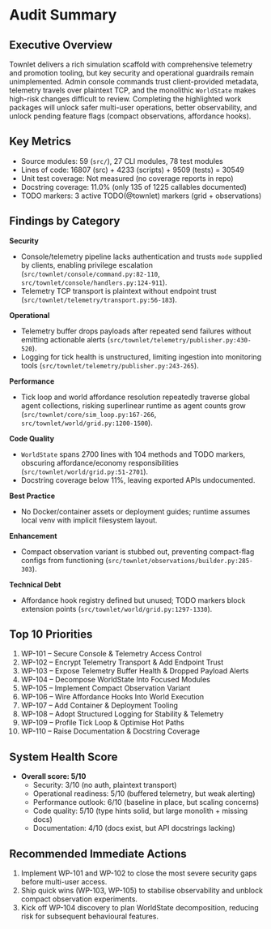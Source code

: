 # Audit Summary

## Executive Overview
Townlet delivers a rich simulation scaffold with comprehensive telemetry and promotion tooling, but key security and operational guardrails remain unimplemented. Admin console commands trust client-provided metadata, telemetry travels over plaintext TCP, and the monolithic `WorldState` makes high-risk changes difficult to review. Completing the highlighted work packages will unlock safer multi-user operations, better observability, and unlock pending feature flags (compact observations, affordance hooks).

## Key Metrics
- Source modules: 59 (`src/`), 27 CLI modules, 78 test modules
- Lines of code: 16807 (src) + 4233 (scripts) + 9509 (tests) = 30549
- Unit test coverage: Not measured (no coverage reports in repo)
- Docstring coverage: 11.0% (only 135 of 1225 callables documented)
- TODO markers: 3 active TODO(@townlet) markers (grid + observations)

## Findings by Category

**Security**
- Console/telemetry pipeline lacks authentication and trusts `mode` supplied by clients, enabling privilege escalation (`src/townlet/console/command.py:82-110`, `src/townlet/console/handlers.py:124-911`).
- Telemetry TCP transport is plaintext without endpoint trust (`src/townlet/telemetry/transport.py:56-183`).

**Operational**
- Telemetry buffer drops payloads after repeated send failures without emitting actionable alerts (`src/townlet/telemetry/publisher.py:430-520`).
- Logging for tick health is unstructured, limiting ingestion into monitoring tools (`src/townlet/telemetry/publisher.py:243-265`).

**Performance**
- Tick loop and world affordance resolution repeatedly traverse global agent collections, risking superlinear runtime as agent counts grow (`src/townlet/core/sim_loop.py:167-266`, `src/townlet/world/grid.py:1200-1500`).

**Code Quality**
- `WorldState` spans 2700 lines with 104 methods and TODO markers, obscuring affordance/economy responsibilities (`src/townlet/world/grid.py:51-2701`).
- Docstring coverage below 11%, leaving exported APIs undocumented.

**Best Practice**
- No Docker/container assets or deployment guides; runtime assumes local venv with implicit filesystem layout.

**Enhancement**
- Compact observation variant is stubbed out, preventing compact-flag configs from functioning (`src/townlet/observations/builder.py:285-303`).

**Technical Debt**
- Affordance hook registry defined but unused; TODO markers block extension points (`src/townlet/world/grid.py:1297-1330`).

## Top 10 Priorities
1. WP-101 – Secure Console & Telemetry Access Control
2. WP-102 – Encrypt Telemetry Transport & Add Endpoint Trust
3. WP-103 – Expose Telemetry Buffer Health & Dropped Payload Alerts
4. WP-104 – Decompose WorldState Into Focused Modules
5. WP-105 – Implement Compact Observation Variant
6. WP-106 – Wire Affordance Hooks Into World Execution
7. WP-107 – Add Container & Deployment Tooling
8. WP-108 – Adopt Structured Logging for Stability & Telemetry
9. WP-109 – Profile Tick Loop & Optimise Hot Paths
10. WP-110 – Raise Documentation & Docstring Coverage

## System Health Score
- **Overall score: 5/10**
    - Security: 3/10 (no auth, plaintext transport)
    - Operational readiness: 5/10 (buffered telemetry, but weak alerting)
    - Performance outlook: 6/10 (baseline in place, but scaling concerns)
    - Code quality: 5/10 (type hints solid, but large monolith + missing docs)
    - Documentation: 4/10 (docs exist, but API docstrings lacking)

## Recommended Immediate Actions
1. Implement WP-101 and WP-102 to close the most severe security gaps before multi-user access.
2. Ship quick wins (WP-103, WP-105) to stabilise observability and unblock compact observation experiments.
3. Kick off WP-104 discovery to plan WorldState decomposition, reducing risk for subsequent behavioural features.
